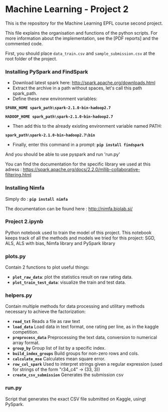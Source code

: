# Machine Learning - Project 2

This is the repository for the Machine Learning EPFL course second project.

This file explains the organisation and functions of the python scripts. For more information about the implementation, see the [PDF reports] and the commented code.

First, you should place `data_train.csv` and `sample_submission.csv` at the root folder of the project.

### Installing PySpark and FindSpark

- Download latest spark here: http://spark.apache.org/downloads.html
- Extract the archive in a path without spaces, let's call this path spark_path.
- Define these new environment variables:

**`SPARK_HOME spark_path\spark-2.1.0-bin-hadoop2.7`**

**`HADOOP_HOME spark_path\spark-2.1.0-bin-hadoop2.7`**
- Then add this to the already existing environment variable named PATH:

**`spark_path\spark-2.1.0-bin-hadoop2.7\bin`**
- Finally, enter this command in a prompt:
**`pip install findspark`**

And you should be able to use pyspark and run 'run.py'

You can find the documentation for the specific library we used at this adress : https://spark.apache.org/docs/2.2.0/mllib-collaborative-filtering.html

### Installing Nimfa

Simply do : **`pip install nimfa`**

The documentation can be found here : http://nimfa.biolab.si/

### Project 2.ipynb

Python notebook used to train the model of this project.
This notebook keeps track of all the methods and models we tried for this project: 
SGD, ALS, ALS with bias, Nimfa library and PySpark library

### plots.py

Contain 2 functions to plot useful things:
- **`plot_raw_data`**: plot the statistics result on raw rating data.
- **`plot_train_test_data`**: visualize the train and test data.

### helpers.py
Contain multiple methods for data processing and utilitary methods necessary to achieve the factorization:
- **`read_txt`** Reads a file as raw text 
- **`load_data`** Load data in text format, one rating per line, as in the kaggle competition.
- **`preprocess_data`** Preprocessing the text data, conversion to numerical array format.
- **`group_by`** Group list of list by a specific index.
- **`build_index_groups`** Build groups for non-zero rows and cols.
- **`calculate_mse`** Calculates mean square error.
- **`row_col_spark`** Used to interpret strings given a regular expression (used for strings of the form "r34_c4" -> (33, 3))
- **`create_csv_submission`** Generates the submission csv

### run.py
Script that generates the exact CSV file submitted on Kaggle, usingt PySpark.
